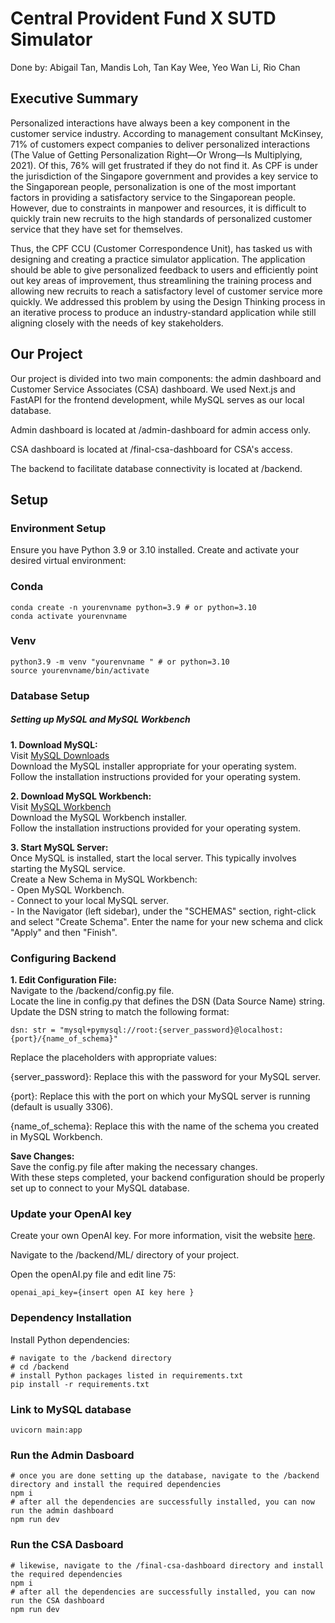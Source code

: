# Central Provident Fund X SUTD  Simulator    
Done by: Abigail Tan, Mandis Loh, Tan Kay Wee, Yeo Wan Li, Rio Chan     

## Executive Summary     
Personalized interactions have always been a key component in the customer service industry. According to management consultant McKinsey, 71% of customers expect companies to deliver personalized interactions (The Value of Getting Personalization Right—Or Wrong—Is Multiplying, 2021). Of this, 76% will get frustrated if they do not find it. As CPF is under the jurisdiction of the Singapore government and provides a key service to the Singaporean people, personalization is one of the most important factors in providing a satisfactory service to the Singaporean people. However, due to constraints in manpower and resources, it is difficult to quickly train new recruits to the high standards of personalized customer service that they have set for themselves.

Thus, the CPF CCU (Customer Correspondence Unit), has tasked us with designing and creating a practice simulator application. The application should be able to give personalized feedback to users and efficiently point out key areas of improvement, thus streamlining the training process and allowing new recruits to reach a satisfactory level of customer service more quickly. We addressed this problem by using the Design Thinking process in an iterative process to produce an industry-standard application while still aligning closely with the needs of key stakeholders.

## Our Project
Our project is divided into two main components: the admin dashboard and Customer Service Associates (CSA) dashboard. We used Next.js and FastAPI for the frontend development, while MySQL serves as our local database.

Admin dashboard is located at /admin-dashboard for admin access only.

CSA dashboard is located at /final-csa-dashboard for CSA's access.

The backend to facilitate database connectivity is located at /backend.

## Setup
### Environment Setup

Ensure you have Python 3.9 or 3.10 installed. Create and activate your desired virtual environment:

### Conda
```
conda create -n yourenvname python=3.9 # or python=3.10
conda activate yourenvname
```

### Venv
```
python3.9 -m venv "yourenvname " # or python=3.10
source yourenvname/bin/activate
```

### Database Setup
##### Setting up MySQL and MySQL Workbench
**1. Download MySQL:**          
    Visit [MySQL Downloads](https://dev.mysql.com/downloads/installer/)         
    Download the MySQL installer appropriate for your operating system.            
    Follow the installation instructions provided for your operating system.            

**2. Download MySQL Workbench:**                
    Visit [MySQL Workbench](https://dev.mysql.com/downloads/workbench/)             
    Download the MySQL Workbench installer.                
    Follow the installation instructions provided for your operating system.                

**3. Start MySQL Server:**                
    Once MySQL is installed, start the local server. This typically involves starting the MySQL service.                    
    Create a New Schema in MySQL Workbench:            
        - Open MySQL Workbench.                    
        - Connect to your local MySQL server.        
        - In the Navigator (left sidebar), under the "SCHEMAS" section, right-click and select "Create Schema".
    Enter the name for your new schema and click "Apply" and then "Finish".            


### Configuring Backend ####
**1. Edit Configuration File:**                
    Navigate to the /backend/config.py file.            
    Locate the line in config.py that defines the DSN (Data Source Name) string.            
    Update the DSN string to match the following format:                            

```
dsn: str = "mysql+pymysql://root:{server_password}@localhost:{port}/{name_of_schema}"
```

Replace the placeholders with appropriate values:            

{server_password}: Replace this with the password for your MySQL server.            

{port}: Replace this with the port on which your MySQL server is running (default is usually 3306).            

{name_of_schema}: Replace this with the name of the schema you created in MySQL Workbench.            

**Save Changes:**                
Save the config.py file after making the necessary changes.            
With these steps completed, your backend configuration should be properly set up to connect to your MySQL database.            

### Update your OpenAI key

Create your own OpenAI key. For more information, visit the website [here](https://www.maisieai.com/help/how-to-get-an-openai-api-key-for-chatgpt).

Navigate to the /backend/ML/ directory of your project.

Open the openAI.py file and edit line 75:
```
openai_api_key={insert open AI key here }
```


### Dependency Installation
Install Python dependencies:
```
# navigate to the /backend directory
# cd /backend
# install Python packages listed in requirements.txt
pip install -r requirements.txt
```

### Link to MySQL database
```
uvicorn main:app
```

### Run the Admin Dasboard
```
# once you are done setting up the database, navigate to the /backend directory and install the required dependencies
npm i
# after all the dependencies are successfully installed, you can now run the admin dashboard
npm run dev
```

### Run the CSA Dasboard
```
# likewise, navigate to the /final-csa-dashboard directory and install the required dependencies
npm i
# after all the dependencies are successfully installed, you can now run the CSA dashboard
npm run dev
```

